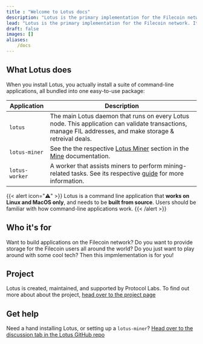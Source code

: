 ```yaml
---
title : "Welcome to Lotus docs"
description: "Lotus is the primary implementation for the Filecoin network. It is written in Go, and is maintained by the Protocol Labs team. This website contains all the information you need to spin up a Lotus node, become a Filecoin storage provider, or just tinker around with the Filecoin network!"
lead: "Lotus is the primary implementation for the Filecoin network. It is written in Go, and is maintained by the Protocol Labs team. This website contains all the information you need to spin up a Lotus node, become a Filecoin storage provider, or just tinker around with the Filecoin network!"
draft: false
images: []
aliases: 
    /docs
---
```


## What Lotus does

When you install Lotus, you actually install a suite of command-line applications, all bundled into one easy-to-use package:

| Application | Description |
| --- | --- |
| `lotus` | The main Lotus daemon that runs on every Lotus node. This application can validate transactions, manage FIL addresses, and make storage & retreival deals. |
| `lotus-miner` | See the the respective [Lotus Miner](../../mine/lotus/README.md) section in the [Mine](../../mine/README.md) documentation. |
| `lotus-worker` | A worker that assists miners to perform mining-related tasks. See its respective [guide](../../mine/lotus/seal-workers.md) for more information. |

{{< alert icon="⚠️" >}}
Lotus is a command line application that **works on Linux and MacOS only**, and needs to be **built from source**. Users should be familiar with how command-line applications work.
{{< /alert >}}

## Who it's for

Want to build applications on the Filecoin network? Do you want to provide storage for the Filecoin users all around the world? Do you just want to play around with some cool tech? Then this impmlementation is for you!

## Project

Lotus is created, maintained, and supported by Protocol Labs. To find out more about about the project, [head over to the project page](/about/project)

## Get help

Need a hand installing Lotus, or setting up a `lotus-miner`? [Head over to the discussion tab in the Lotus GitHub repo](#)

